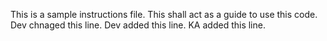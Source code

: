 This is a sample instructions file.
This shall act as a guide to use this code. Dev chnaged this line.
Dev added this line.
KA added this line.